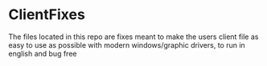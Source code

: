 # ClientFixes

The files located in this repo are fixes meant to make the users client file as easy to use as possible with modern windows/graphic drivers, to run in english and bug free
